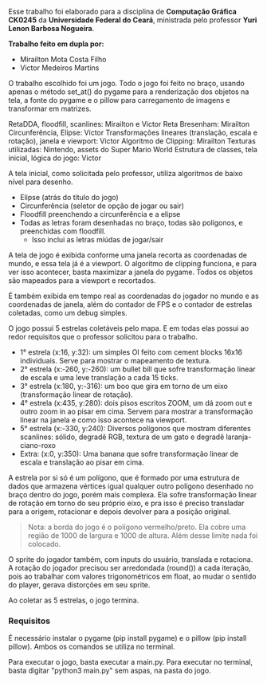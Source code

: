 Esse trabalho foi elaborado para a disciplina de **Computação Gráfica CK0245** da **Universidade Federal do Ceará**, ministrada pelo professor **Yuri Lenon Barbosa Nogueira**.

**Trabalho feito em dupla por:**
- Mirailton Mota Costa Filho
- Victor Medeiros Martins

O trabalho escolhido foi um jogo. Todo o jogo foi feito no braço, usando apenas o método set_at() do pygame para a renderização dos objetos na tela, a fonte do pygame e o pillow para carregamento de imagens e transformar em matrizes.

RetaDDA, floodfill, scanlines: Mirailton e Victor
Reta Bresenham: Mirailton
Circunferência, Elipse: Victor
Transformações lineares (translação, escala e rotação), janela e viewport: Victor
Algoritmo de Clipping: Mirailton
Texturas utilizadas: Nintendo, assets do Super Mario World
Estrutura de classes, tela inicial, lógica do jogo: Victor

A tela inicial, como solicitada pelo professor, utiliza algoritmos de baixo nível para desenho.

- Elipse (atrás do título do jogo)
- Circunferência (seletor de opção de jogar ou sair)
- Floodfill preenchendo a circunferência e a elipse
- Todas as letras foram desenhadas no braço, todas são polígonos, e preenchidas com floodfill.
    - Isso inclui as letras miúdas de jogar/sair

A tela de jogo é exibida conforme uma janela recorta as coordenadas de mundo, e essa tela já é a viewport. O algoritmo de clipping funciona, e para ver isso acontecer, basta maximizar a janela do pygame. Todos os objetos são mapeados para a viewport e recortados.

É também exibida em tempo real as coordenadas do jogador no mundo e as coordenadas de janela, além do contador de FPS e o contador de estrelas coletadas, como um debug simples.

O jogo possui 5 estrelas coletáveis pelo mapa. E em todas elas possui ao redor requisitos que o professor solicitou para o trabalho.

- 1° estrela (x:16, y:32): um simples OI feito com cement blocks 16x16 individuais. Serve para mostrar o mapeamento de textura.
- 2° estrela (x:-260, y:-260): um bullet bill que sofre transformação linear de escala e uma leve translação a cada 15 ticks.
- 3° estrela (x:180, y:-316): um boo que gira em torno de um eixo (transformação linear de rotação).
- 4° estrela (x:435, y:280): dois pisos escritos ZOOM, um dá zoom out e outro zoom in ao pisar em cima. Servem para mostrar a transformação linear na janela e como isso acontece na viewport.
- 5° estrela (x:-330, y:240): Diversos polígonos que mostram diferentes scanlines: sólido, degradê RGB, textura de um gato e degradê laranja-ciano-roxo
- Extra: (x:0, y:350): Uma banana que sofre transformação linear de escala e translação ao pisar em cima.

A estrela por si só é um polígono, que é formado por uma estrutura de dados que armazena vértices igual qualquer outro polígono desenhado no braço dentro do jogo, porém mais complexa. Ela sofre transformação linear de rotação em torno do seu próprio eixo, e pra isso é preciso transladar para a origem, rotacionar e depois devolver para a posição original.

> Nota: a borda do jogo é o polígono vermelho/preto. Ela cobre uma região de 1000 de largura e 1000 de altura. Além desse limite nada foi colocado.

O sprite do jogador também, com inputs do usuário, translada e rotaciona. A rotação do jogador precisou ser arredondada (round()) a cada iteração, pois ao trabalhar com valores trigonométricos em float, ao mudar o sentido do player, gerava distorções em seu sprite.

Ao coletar as 5 estrelas, o jogo termina.

### Requisitos

É necessário instalar o pygame (pip install pygame) e o pillow (pip install pillow). Ambos os comandos se utiliza no terminal.

Para executar o jogo, basta executar a main.py. Para executar no terminal, basta digitar "python3 main.py" sem aspas, na pasta do jogo.